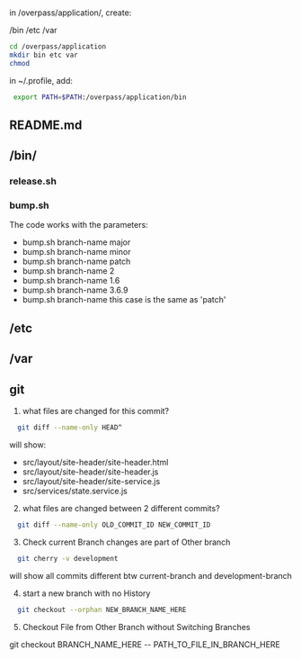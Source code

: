 ###

in /overpass/application/, create:

/bin
/etc
/var

```bash
cd /overpass/application
mkdir bin etc var
chmod 
```


in ~/.profile, add:

```bash
 export PATH=$PATH:/overpass/application/bin
```

## README.md

## /bin/

### release.sh


### bump.sh

The code works with the parameters:

- bump.sh branch-name major
- bump.sh branch-name minor
- bump.sh branch-name patch
- bump.sh branch-name 2
- bump.sh branch-name 1.6
- bump.sh branch-name 3.6.9
- bump.sh branch-name
this case is the same as 'patch'


## /etc


## /var


## git

1. what files are changed for this commit?
```bash
  git diff --name-only HEAD^
```
will show:
- src/layout/site-header/site-header.html
- src/layout/site-header/site-header.js
- src/layout/site-header/site-service.js
- src/services/state.service.js


2. what files are changed between 2 different commits?

```bash
  git diff --name-only OLD_COMMIT_ID NEW_COMMIT_ID
```

3. Check current Branch changes are part of Other branch

```bash
  git cherry -v development
```
will show all commits different btw current-branch and development-branch


4. start a new branch with no History

```bash
  git checkout --orphan NEW_BRANCH_NAME_HERE  
```


5. Checkout File from Other Branch without Switching Branches

git checkout BRANCH_NAME_HERE -- PATH_TO_FILE_IN_BRANCH_HERE